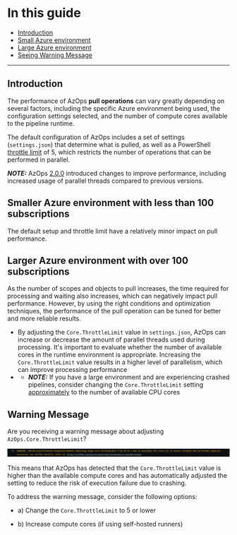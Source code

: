 # In this guide

- [Introduction](#introduction)
- [Small Azure environment](#Smaller-Azure-environment-with-less-than-100-subscriptions)
- [Large Azure environment](#Larger-Azure-environment-with-over-100-subscriptions)
- [Seeing Warning Message](#warning-message)

---

## Introduction

The performance of AzOps **pull operations** can vary greatly depending on several factors, including the specific Azure environment being used, the configuration settings selected, and the number of compute cores available to the pipeline runtime.

The default configuration of AzOps includes a set of settings (`settings.json`) that determine what is pulled, as well as a PowerShell [throttle limit](https://learn.microsoft.com/en-us/powershell/module/microsoft.powershell.core/foreach-object?view=powershell-7.2#-throttlelimit) of 5, which restricts the number of operations that can be performed in parallel.

**_NOTE:_** AzOps [2.0.0](https://github.com/Azure/AzOps/releases/tag/2.0.0) introduced changes to improve performance, including increased usage of parallel threads compared to previous versions.

## Smaller Azure environment with less than 100 subscriptions

The default setup and throttle limit have a relatively minor impact on pull performance.

## Larger Azure environment with over 100 subscriptions

As the number of scopes and objects to pull increases, the time required for processing and waiting also increases, which can negatively impact pull performance. However, by using the right conditions and optimization techniques, the performance of the pull operation can be tuned for better and more reliable results. 

- By adjusting the `Core.ThrottleLimit` value in `settings.json`, AzOps can increase or decrease the amount of parallel threads used during processing. It's important to evaluate whether the number of available cores in the runtime environment is appropriate. Increasing the `Core.ThrottleLimit` value results in a higher level of parallelism, which can improve processing performance
- - **_NOTE:_** If you have a large environment and are experiencing crashed pipelines, consider changing the `Core.ThrottleLimit` setting [approximately](https://devblogs.microsoft.com/powershell/powershell-foreach-object-parallel-feature/) to the number of available CPU cores

## Warning Message

Are you receiving a warning message about adjusting `AzOps.Core.ThrottleLimit`?

![Warning Message](./Media/AdjustingThrottleLimit.png)

This means that AzOps has detected that the `Core.ThrottleLimit` value is higher than the available compute cores and has automatically adjusted the setting to reduce the risk of execution failure due to crashing.

To address the warning message, consider the following options:

- a) Change the `Core.ThrottleLimit` to 5 or lower

- b) Increase compute cores (if using self-hosted runners)